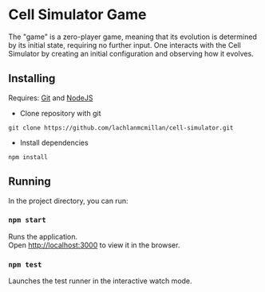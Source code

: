 # Cell Simulator Game

The "game" is a zero-player game, meaning that its evolution is determined by its initial state, requiring no further input. One interacts with the Cell Simulator by creating an initial configuration and observing how it evolves.

## Installing

Requires: [Git](https://www.git-scm.com) and [NodeJS](https://nodejs.org)

- Clone repository with git

```
git clone https://github.com/lachlanmcmillan/cell-simulator.git
```

- Install dependencies

```
npm install
```

## Running

In the project directory, you can run:

### `npm start`

Runs the application.<br />
Open [http://localhost:3000](http://localhost:3000) to view it in the browser.

### `npm test`

Launches the test runner in the interactive watch mode.<br />

